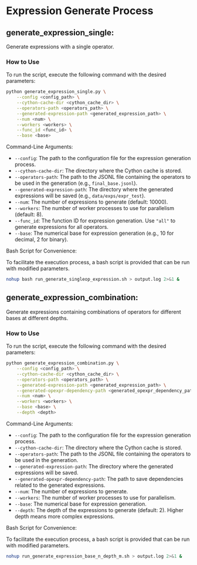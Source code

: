 # Expression Generate Process

## generate_expression_single:

Generate expressions with a single operator.

### How to Use

To run the script, execute the following command with the desired parameters:

```bash
python generate_expression_single.py \
    --config <config_path> \
    --cython-cache-dir <cython_cache_dir> \
    --operators-path <operators_path> \
    --generated-expression-path <generated_expression_path> \
    --num <num> \
    --workers <workers> \
    --func_id <func_id> \
    --base <base>
```
Command-Line Arguments:

- `--config`: The path to the configuration file for the expression generation process.
- `--cython-cache-dir`: The directory where the Cython cache is stored.
- `--operators-path`: The path to the JSONL file containing the operators to be used in the generation (e.g., `final_base.jsonl`).
- `--generated-expression-path`: The directory where the generated expressions will be saved (e.g., `data/exps/expr_test`).
- `--num`: The number of expressions to generate (default: 10000).
- `--workers`: The number of worker processes to use for parallelism (default: 8).
- `--func_id`: The function ID for expression generation. Use `"all"` to generate expressions for all operators.
- `--base`: The numerical base for expression generation (e.g., 10 for decimal, 2 for binary).

Bash Script for Convenience:

To facilitate the execution process, a bash script is provided that can be run with modified parameters.

```bash
nohup bash run_generate_singleop_expression.sh > output.log 2>&1 &
```

## generate_expression_combination:

Generate expressions containing combinations of operators for different bases at different depths.

### How to Use

To run the script, execute the following command with the desired parameters:

```bash
python generate_expression_combination.py \
    --config <config_path> \
    --cython-cache-dir <cython_cache_dir> \
    --operators-path <operators_path> \
    --generated-expression-path <generated_expression_path> \
    --generated-opexpr-dependency-path <generated_opexpr_dependency_path> \
    --num <num> \
    --workers <workers> \
    --base <base> \
    --depth <depth>
```

Command-Line Arguments:

- `--config`: The path to the configuration file for the expression generation process.
- `--cython-cache-dir`: The directory where the Cython cache is stored.
- `--operators-path`: The path to the JSONL file containing the operators to be used in the generation.
- `--generated-expression-path`: The directory where the generated expressions will be saved.
- `--generated-opexpr-dependency-path`: The path to save dependencies related to the generated expressions.
- `--num`: The number of expressions to generate.
- `--workers`: The number of worker processes to use for parallelism.
- `--base`: The numerical base for expression generation.
- `--depth`: The depth of the expressions to generate (default: 2). Higher depth means more complex expressions.


Bash Script for Convenience:

To facilitate the execution process, a bash script is provided that can be run with modified parameters.

```bash
nohup run_generate_expression_base_n_depth_m.sh > output.log 2>&1 &
```